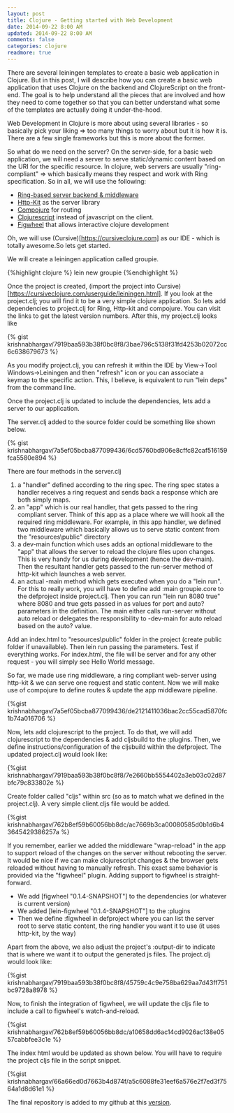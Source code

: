```yaml
---           
layout: post
title: Clojure - Getting started with Web Development
date: 2014-09-22 8:00 AM
updated: 2014-09-22 8:00 AM
comments: false
categories: clojure
readmore: true
---
```


There are several leiningen templates to create a basic web application in Clojure. But in this post, I will describe how you can create a basic web application that uses Clojure on the backend and ClojureScript on the front-end. The goal is to help understand all the pieces that are involved and how they need to come together so that you can better understand what some of the templates are actually doing it under-the-hood.

Web Development in Clojure is more about using several libraries - so basically pick your liking => too many things to worry about but it is how it is. There are a few single frameworks but this is more about the former. 

So what do we need on the server? On the server-side, for a basic web application, we will need a server to serve static/dynamic content based on the URI for the specific resource. In clojure, web servers are usually "ring-compliant" => which basically means they respect and work with Ring specification. So in all, we will use the following:

- [Ring-based server backend & middleware](https://github.com/ring-clojure/ring)
- [Http-Kit](http://http-kit.org) as the server library
- [Compojure](https://github.com/weavejester/compojure) for routing
- [Clojurescript](https://github.com/clojure/clojurescript) instead of javascript on the client.
- [Figwheel](https://github.com/bhauman/lein-figwheel) that allows interactive clojure development

Oh, we will use (Cursive)[https://cursiveclojure.com] as our IDE - which is totally awesome.So lets get started. 

We will create a leiningen application called groupie.

{%highlight clojure %}
lein new groupie
{%endhighlight %}

Once the project is created, (import the project into Cursive)[https://cursiveclojure.com/userguide/leiningen.html]. If you look at the project.clj; you will find it to be a very simple clojure application. So lets add dependencies to project.clj for Ring, Http-kit and compojure. You can visit the links to get the latest version numbers. After this, my project.clj looks like

{% gist krishnabhargav/7919baa593b38f0bc8f8/3bae796c5138f31fd4253b02072cc6c638679673 %}

As you modify project.clj, you can refresh it within the IDE by View->Tool Windows->Leiningen and then "refresh" icon or you can associate a keymap to the specific action. This, I believe, is equivalent to run "lein deps" from the command line.

Once the project.clj is updated to include the dependencies, lets add a server to our application. 

The server.clj added to the source folder could be something like shown below.

{% gist krishnabhargav/7a5ef05bcba877099436/6cd5760bd906e8cffc82caf516159fca5580e894 %}

There are four methods in the server.clj

1. a "handler" defined according to the ring spec. The ring spec states a handler receives a ring request and sends back a response which are both simply maps.
2. an "app" which is our real handler, that gets passed to the ring compliant server. Think of this app as a place where we will hook all the required ring middleware. For example, in this app handler, we defined two middleware which basically allows us to serve static content from the "resources\public" directory
3. a dev-main function which uses adds an optional middleware to the "app" that allows the server to reload the clojure files upon changes. This is very handy for us during development (hence the dev-main). Then the resultant handler gets passed to the run-server method of http-kit which launches a web server.
4. an actual -main method which gets executed when you do a "lein run". For this to really work, you will have to define add :main groupie.core to the defproject inside project.clj. Then you can run "lein run 8080 true" where 8080 and true gets passed in as values for port and auto? parameters in the definition. The main either calls run-server without auto reload or delegates the responsibility to -dev-main for auto reload based on the auto? value. 

Add an index.html to "resources\public" folder in the project (create public folder if unavailable). Then lein run passing the parameters. Test if everything works. For index.html, the file will be server and for any other request - you will simply see Hello World message.

So far, we made use ring middleware, a ring compliant web-server using http-kit & we can serve one request and static content. Now we will make use of compojure to define routes & update the app middleware pipeline.

{%gist krishnabhargav/7a5ef05bcba877099436/de2121411036bac2cc55cad5870fc1b74a016706 %}

Now, lets add clojurescript to the project. To do that, we will add clojurescript to the dependencies & add cljsbuild to the :plugins. Then, we define instructions/configuration of the cljsbuild within the defproject. The updated project.clj would look like:

{%gist krishnabhargav/7919baa593b38f0bc8f8/7e2660bb5554402a3eb03c02d87bfc79c833802e %}

Create folder called "cljs" within src (so as to match what we defined in the project.clj). A very simple client.cljs file would be added.

{%gist krishnabhargav/762b8ef59b60056bb8dc/ac7669b3ca00080585d0b1d6b43645429386257a %}

If you remember, earlier we added the middleware "wrap-reload" in the app to support reload of the changes on the server without rebooting the server. It would be nice if we can make clojurescript changes & the browser gets reloaded without having to manually refresh. This exact same behavior is provided via the "figwheel" plugin. Adding support to figwheel is straight-forward.

- We add [figwheel "0.1.4-SNAPSHOT"] to the dependencies (or whatever is current version)
- We added [lein-figwheel "0.1.4-SNAPSHOT"] to the :plugins
- Then we define :figwheel in defproject where you can list the server root to serve static content, the ring handler you want it to use (it uses http-kit, by the way)

Apart from the above, we also adjust the project's :output-dir to indicate that is where we want it to output the generated js files. The project.clj would look like:

{%gist krishnabhargav/7919baa593b38f0bc8f8/45759c4c9e758ba629aa7d43ff751bc9728a8978 %}

Now, to finish the integration of figwheel, we will update the cljs file to include a call to figwheel's watch-and-reload.

{%gist krishnabhargav/762b8ef59b60056bb8dc/a10658dd6ac14cd9026ac138e0557cabbfee3c1e %}

The index html would be updated as shown below. You will have to require the project cljs file in the script snippet.

{%gist krishnabhargav/66a66ed0d7663b4d874f/a5c6088fe31eef6a576e2f7ed3f7564a1d8d61e1 %}

The final repository is added to my github at this [version](https://github.com/krishnabhargav/webapp/tree/252027989acd3c1ba20dba4ec8792661df7a3420).  

